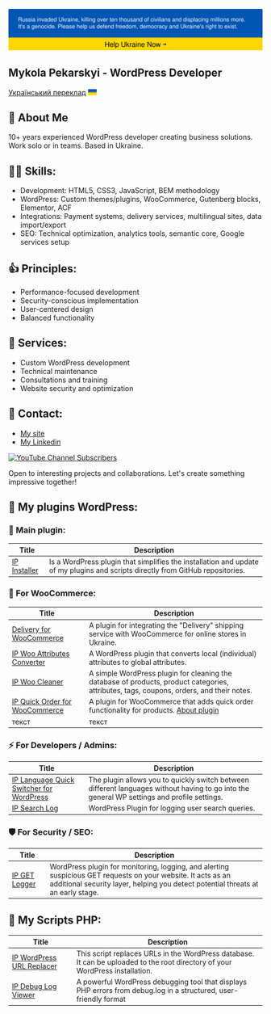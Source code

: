 [![Stand With Ukraine](https://raw.githubusercontent.com/vshymanskyy/StandWithUkraine/main/banner2-direct.svg)](https://stand-with-ukraine.pp.ua)

## Mykola Pekarskyi - WordPress Developer

[Український переклад](https://github.com/pekarskyi/pekarskyi/blob/master/README_UA.md) <img src="https://github.com/pekarskyi/assets/raw/master/flags/ua.svg" width="17">

## :wave: About Me
10+ years experienced WordPress developer creating business solutions. Work solo or in teams. Based in Ukraine.

## :man_technologist: Skills:

- Development: HTML5, CSS3, JavaScript, BEM methodology
- WordPress: Custom themes/plugins, WooCommerce, Gutenberg blocks, Elementor, ACF
- Integrations: Payment systems, delivery services, multilingual sites, data import/export
- SEO: Technical optimization, analytics tools, semantic core, Google services setup

## :thumbsup: Principles:

- Performance-focused development
- Security-conscious implementation
- User-centered design
- Balanced functionality

## :briefcase: Services:

- Custom WordPress development
- Technical maintenance
- Consultations and training
- Website security and optimization

##  :link: Contact:
- [My site](https://inwebpress.com/contacts/)
- [My Linkedin](https://www.linkedin.com/in/mykola-pekarskyi/)

[![YouTube Channel Subscribers](https://img.shields.io/youtube/channel/subscribers/UC9ZEeT6WrGupgza9KXpazyA)](https://www.youtube.com/@inwebpress/videos)

Open to interesting projects and collaborations. Let's create something impressive together!

## :file_folder: My plugins WordPress:

 ### :gem: Main plugin:

 | Title |  Description |
|----------------|----------------|
| [IP Installer](https://github.com/pekarskyi/ip-installer) | Is a WordPress plugin that simplifies the installation and update of my plugins and scripts directly from GitHub repositories. |

### :shopping_cart: For WooCommerce:

| Title |  Description |
|----------------|----------------|
|[Delivery for WooCommerce](https://github.com/pekarskyi/ip-delivery-shipping) | A plugin for integrating the "Delivery" shipping service with WooCommerce for online stores in Ukraine. |
|[IP Woo Attributes Converter](https://github.com/pekarskyi/ip-woo-attribute-converter) | A WordPress plugin that converts local (individual) attributes to global attributes. |
| [IP Woo Cleaner](https://github.com/pekarskyi/ip-woo-cleaner) | A simple WordPress plugin for cleaning the database of products, product categories, attributes, tags, coupons, orders, and their notes.|
| [IP Quick Order for WooCommerce](https://github.com/pekarskyi/ip-quick-order) | A plugin for WooCommerce that adds quick order functionality for products. [About plugin](https://inwebpress.com/ip-quick-order/) |
| текст | текст |

### :zap: For Developers / Admins:

| Title |  Description |
|----------------|----------------|
| [IP Language Quick Switcher for WordPress](https://github.com/pekarskyi/ip-language-quick-switcher-for-wp) | The plugin allows you to quickly switch between different languages without having to go into the general WP settings and profile settings. |
| [IP Search Log](https://github.com/pekarskyi/ip-search-log) | WordPress Plugin for logging user search queries. |

### :shield: For Security / SEO:

| Title |  Description |
|----------------|----------------|
| [IP GET Logger](https://github.com/pekarskyi/ip-get-logger) | WordPress plugin for monitoring, logging, and alerting suspicious GET requests on your website. It acts as an additional security layer, helping you detect potential threats at an early stage. |

## :file_folder: My Scripts PHP:

| Title | Description |
|----------------|---------|
|[IP WordPress URL Replacer](https://github.com/pekarskyi/ip-wordpress-url-replacer)|This script replaces URLs in the WordPress database. It can be uploaded to the root directory of your WordPress installation.|
|[IP Debug Log Viewer](https://github.com/pekarskyi/ip-debug-log-viewer) | A powerful WordPress debugging tool that displays PHP errors from debug.log in a structured, user-friendly format |